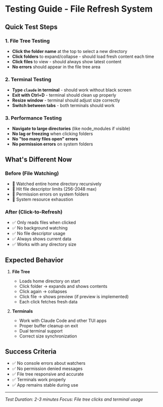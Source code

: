 # Testing Guide - File Refresh System

## Quick Test Steps

### 1. File Tree Testing
- **Click the folder name** at the top to select a new directory
- **Click folders** to expand/collapse - should load fresh content each time
- **Click files** to view - should always show latest content
- **No errors** should appear in the file tree area

### 2. Terminal Testing
- **Type `claude` in terminal** - should work without black screen
- **Exit with Ctrl+D** - terminal should clean up properly
- **Resize window** - terminal should adjust size correctly
- **Switch between tabs** - both terminals should work

### 3. Performance Testing
- **Navigate to large directories** (like node_modules if visible)
- **No lag or freezing** when clicking folders
- **No "too many files open" errors**
- **No permission errors** on system folders

## What's Different Now

### Before (File Watching)
- 🔴 Watched entire home directory recursively
- 🔴 Hit file descriptor limits (256-2048 max)
- 🔴 Permission errors on system folders
- 🔴 System resource exhaustion

### After (Click-to-Refresh)
- ✅ Only reads files when clicked
- ✅ No background watching
- ✅ No file descriptor usage
- ✅ Always shows current data
- ✅ Works with any directory size

## Expected Behavior

1. **File Tree**
   - Loads home directory on start
   - Click folder → expands and shows contents
   - Click again → collapses
   - Click file → shows preview (if preview is implemented)
   - Each click fetches fresh data

2. **Terminals**
   - Work with Claude Code and other TUI apps
   - Proper buffer cleanup on exit
   - Dual terminal support
   - Correct size synchronization

## Success Criteria
- ✅ No console errors about watchers
- ✅ No permission denied messages  
- ✅ File tree responsive and accurate
- ✅ Terminals work properly
- ✅ App remains stable during use

---

*Test Duration: 2-3 minutes*
*Focus: File tree clicks and terminal usage*